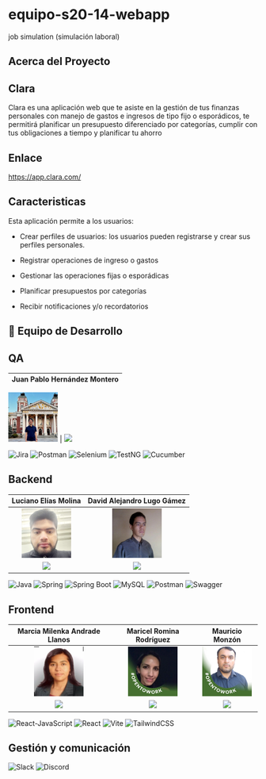 # equipo-s20-14-webapp

job simulation (simulación laboral)

## Acerca del Proyecto

## Clara

Clara es una aplicación web que te asiste en la gestión de tus finanzas personales con manejo de gastos e ingresos de tipo fijo o esporádicos, te permitirá planificar un presupuesto diferenciado por categorías, cumplir con tus obligaciones a tiempo y planificar tu ahorro

## Enlace

https://app.clara.com/

## Caracteristicas

Esta aplicación permite a los usuarios:

- Crear perfiles de usuarios: los usuarios pueden registrarse y crear sus perfiles personales.

- Registrar operaciones de ingreso o gastos

- Gestionar las operaciones fijas o esporádicas

- Planificar presupuestos por categorías

- Recibir notificaciones y/o recordatorios

## 🚀 Equipo de Desarrollo

## QA

| **Juan Pablo Hernández Montero** |
| :------------------------------: |

<img src="https://github.com/No-Country-simulation/equipo-s20-14-webapp/blob/main/Frontend/fotos-equipo/jpablo.jpeg?raw=true" width="100"> 
| <a href="https://www.linkedin.com/in/juanpablohm/"> <img src="https://img.shields.io/badge/-LinkedIn-0A66C2?style=flat-square&logo=linkedin&logoColor=white"></a>

![Jira](https://img.shields.io/badge/Jira-0052CC?style=for-the-badge&logo=Jira&logoColor=fff)
![Postman](https://img.shields.io/badge/Postman-FF6C37?style=for-the-badge&logo=postman&logoColor=white)
![Selenium](https://img.shields.io/badge/Selenium-43B02A?style=for-the-badge&logo=Selenium&logoColor=white)
![TestNG](https://img.shields.io/badge/TestNG-FF9E0F?style=for-the-badge&logo=TestNG&logoColor=white)
![Cucumber](https://img.shields.io/badge/Cucumber-23D96C?style=for-the-badge&logo=Cucumber&logoColor=fff)

## Backend

|                                                                       **Luciano Elías Molina**                                                                        |                                                                 **David Alejandro Lugo Gámez**                                                                 |
| :-------------------------------------------------------------------------------------------------------------------------------------------------------------------: | :------------------------------------------------------------------------------------------------------------------------------------------------------------: |
|              <img src="https://github.com/No-Country-simulation/equipo-s20-14-webapp/blob/main/Frontend/fotos-equipo/luciano.jpeg?raw=true" width="100">              |           <img src="https://github.com/No-Country-simulation/equipo-s20-14-webapp/blob/main/Frontend/fotos-equipo/david.jpeg?raw=true" width="100">            |
| <a href="https://www.linkedin.com/in/luciano-molina-/"> <img src="https://img.shields.io/badge/-LinkedIn-0A66C2?style=flat-square&logo=linkedin&logoColor=white"></a> | <a href="https://www.linkedin.com/in/davlgven/"> <img src="https://img.shields.io/badge/-LinkedIn-0A66C2?style=flat-square&logo=linkedin&logoColor=white"></a> |

![Java](https://img.shields.io/badge/Java-437291?style=for-the-badge&logo=OpenJDK&logoColor=white)
![Spring](https://img.shields.io/badge/Spring-6DB33F?style=for-the-badge&logo=spring&logoColor=white)
![Spring Boot](https://img.shields.io/badge/-Spring%20Boot-6DB33F?style=for-the-badge&logo=Spring%20Boot&logoColor=white)
![MySQL](https://img.shields.io/badge/-MySQL-4479A1?style=for-the-badge&logo=MySQL&logoColor=white)
![Postman](https://img.shields.io/badge/Postman-FF6C37?style=for-the-badge&logo=postman&logoColor=white)
![Swagger](https://img.shields.io/badge/Swagger-85EA2D?style=for-the-badge&logo=swagger&logoColor=white)

## Frontend

|                                                                          **Marcia Milenka Andrade Llanos**                                                                          |                                                                           **Maricel Romina Rodríguez**                                                                           |                                                                          **Mauricio Monzón**                                                                          |
| :---------------------------------------------------------------------------------------------------------------------------------------------------------------------------------: | :------------------------------------------------------------------------------------------------------------------------------------------------------------------------------: | :-------------------------------------------------------------------------------------------------------------------------------------------------------------------: |
|                     <img src="https://github.com/No-Country-simulation/equipo-s20-14-webapp/blob/main/Frontend/fotos-equipo/marcia.jpeg?raw=true" width="100">                      |                    <img src="https://github.com/No-Country-simulation/equipo-s20-14-webapp/blob/main/Frontend/fotos-equipo/romina.jpeg?raw=true" width="100">                    |             <img src="https://github.com/No-Country-simulation/equipo-s20-14-webapp/blob/main/Frontend/fotos-equipo/mauricio.jpeg?raw=true" width="100">              |
| <a href="https://www.linkedin.com/in/marcia-milenka-andrade-llanos/"> <img src="https://img.shields.io/badge/-LinkedIn-0A66C2?style=flat-square&logo=linkedin&logoColor=white"></a> | <a href="https://www.linkedin.com/in/romina-rodríguez-865433292/"> <img src="https://img.shields.io/badge/-LinkedIn-0A66C2?style=flat-square&logo=linkedin&logoColor=white"></a> | <a href="https://www.linkedin.com/in/mauricio-monzon/"> <img src="https://img.shields.io/badge/-LinkedIn-0A66C2?style=flat-square&logo=linkedin&logoColor=white"></a> |

![React-JavaScript](https://img.shields.io/badge/-ReactJs-61DAFB?logo=react&logoColor=black&style=for-the-badge)
![React](https://img.shields.io/badge/JavaScript-F7DF1E.svg?style=for-the-badge&logo=JavaScript&logoColor=black)
![Vite](https://img.shields.io/badge/Vite-646CFF?style=for-the-badge&logo=vite&logoColor=white)
![TailwindCSS](https://img.shields.io/badge/Tailwind_CSS-38B2AC?style=for-the-badge&logo=tailwind-css&logoColor=white)

## Gestión y comunicación

![Slack](https://img.shields.io/badge/Slack-4A154B?style=for-the-badge&logo=slack&logoColor=white)
![Discord](https://img.shields.io/badge/Discord-5865F2?style=for-the-badge&logo=discord&logoColor=white)
